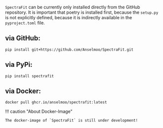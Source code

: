`SpectraFit` can be currently only installed directly from the GitHub
repository. It is important that poetry is installed first, because the
`setup.py` is not explicitly defined, because it is indirectly available in the
`pyproject.toml` file.

## via GitHub:

```shell
pip install git+https://github.com/Anselmoo/SpectraFit.git
```

## via PyPi:

```shell
pip install spectrafit
```

## via Docker:

```docker
docker pull ghcr.io/anselmoo/spectrafit:latest
```

!!! caution "About Docker-Image"

    The docker-image of `SpectraFit` is still under development!
